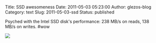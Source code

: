Title: SSD awesomeness
Date: 2011-05-03 05:23:00
Author: glezos-blog
Category: text
Slug: 2011-05-03-ssd
Status: published

Psyched with the Intel SSD disk's performance: 238 MB/s on reads, 138 MB/s on writes. #wow

![](http://media.tumblr.com/tumblr_lkmd4gwjiz1qati3p.jpg)

